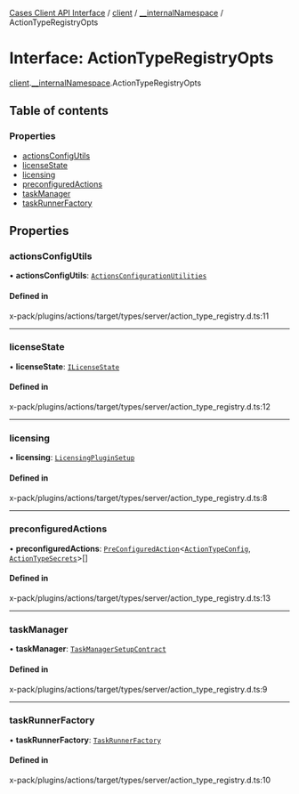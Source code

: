 [Cases Client API Interface](../README.md) / [client](../modules/client.md) / [\_\_internalNamespace](../modules/client.__internalNamespace.md) / ActionTypeRegistryOpts

# Interface: ActionTypeRegistryOpts

[client](../modules/client.md).[__internalNamespace](../modules/client.__internalNamespace.md).ActionTypeRegistryOpts

## Table of contents

### Properties

- [actionsConfigUtils](client.__internalNamespace.ActionTypeRegistryOpts.md#actionsconfigutils)
- [licenseState](client.__internalNamespace.ActionTypeRegistryOpts.md#licensestate)
- [licensing](client.__internalNamespace.ActionTypeRegistryOpts.md#licensing)
- [preconfiguredActions](client.__internalNamespace.ActionTypeRegistryOpts.md#preconfiguredactions)
- [taskManager](client.__internalNamespace.ActionTypeRegistryOpts.md#taskmanager)
- [taskRunnerFactory](client.__internalNamespace.ActionTypeRegistryOpts.md#taskrunnerfactory)

## Properties

### actionsConfigUtils

• **actionsConfigUtils**: [`ActionsConfigurationUtilities`](client.__internalNamespace.ActionsConfigurationUtilities.md)

#### Defined in

x-pack/plugins/actions/target/types/server/action_type_registry.d.ts:11

___

### licenseState

• **licenseState**: [`ILicenseState`](../modules/client.__internalNamespace.md#ilicensestate)

#### Defined in

x-pack/plugins/actions/target/types/server/action_type_registry.d.ts:12

___

### licensing

• **licensing**: [`LicensingPluginSetup`](client.__internalNamespace.LicensingPluginSetup.md)

#### Defined in

x-pack/plugins/actions/target/types/server/action_type_registry.d.ts:8

___

### preconfiguredActions

• **preconfiguredActions**: [`PreConfiguredAction`](client.__internalNamespace.PreConfiguredAction.md)<[`ActionTypeConfig`](../modules/client.__internalNamespace.md#actiontypeconfig), [`ActionTypeSecrets`](../modules/client.__internalNamespace.md#actiontypesecrets)\>[]

#### Defined in

x-pack/plugins/actions/target/types/server/action_type_registry.d.ts:13

___

### taskManager

• **taskManager**: [`TaskManagerSetupContract`](client.__internalNamespace.TaskManagerSetupContract.md)

#### Defined in

x-pack/plugins/actions/target/types/server/action_type_registry.d.ts:9

___

### taskRunnerFactory

• **taskRunnerFactory**: [`TaskRunnerFactory`](../classes/client.__internalNamespace.TaskRunnerFactory.md)

#### Defined in

x-pack/plugins/actions/target/types/server/action_type_registry.d.ts:10
